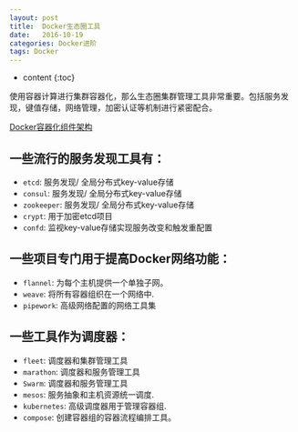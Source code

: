 ```yaml
---
layout: post
title:  Docker生态圈工具
date:   2016-10-19
categories: Docker进阶
tags: Docker
---
```


* content
{:toc}

使用容器计算进行集群容器化，那么生态圈集群管理工具非常重要。包括服务发现，键值存储，网络管理，加密认证等机制进行紧密配合。





[Docker容器化组件架构](http://www.jdon.com/artichect/docker-containerization.html#)

## 一些流行的服务发现工具有：

- `etcd`: 服务发现/ 全局分布式key-value存储
- `consul`: 服务发现/ 全局分布式key-value存储
- `zookeeper`: 服务发现/ 全局分布式key-value存储
- `crypt`: 用于加密etcd项目
- `confd`: 监视key-value存储实现服务改变和触发重配置

## 一些项目专门用于提高Docker网络功能：

- `flannel`: 为每个主机提供一个单独子网。
- `weave`: 将所有容器组织在一个网络中.
- `pipework`: 高级网络配置的网络工具集

## 一些工具作为调度器：

- `fleet`: 调度器和集群管理工具
- `marathon`: 调度器和服务管理工具
- `Swarm`: 调度器和服务管理工具
- `mesos`: 服务抽象和主机资源统一调度.
- `kubernetes`: 高级调度器用于管理容器组.
- `compose`: 创建容器组的容器流程编排工具。
